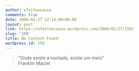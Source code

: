 ```yaml
---
author: efeitoecausa
comments: true
date: 2008-02-27 12:14:00+00:00
layout: post
link: https://efeitoecausa.wordpress.com/2008/02/27/159/
slug: '159'
title: No Content Found
wordpress_id: 159
---
```


>"Onde existe a vontade, existe um meio"  
Franklin Maciel  
  

